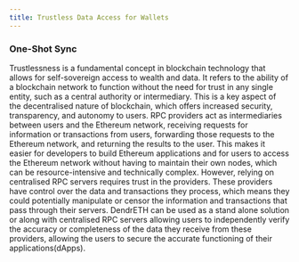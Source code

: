 ```yaml
---
title: Trustless Data Access for Wallets
---
```


### One-Shot Sync

Trustlessness is a fundamental concept in blockchain technology that allows for self-sovereign access to wealth and data. It refers to the ability of a blockchain network to function without the need for trust in any single entity, such as a central authority or intermediary. This is a key aspect of the decentralised nature of blockchain, which offers increased security, transparency, and autonomy to users.
RPC providers act as intermediaries between users and the Ethereum network, receiving requests for information or transactions from users, forwarding those requests to the Ethereum network, and returning the results to the user. This makes it easier for developers to build Ethereum applications and for users to access the Ethereum network without having to maintain their own nodes, which can be resource-intensive and technically complex. However, relying on centralised RPC servers requires trust in the providers. These providers have control over the data and transactions they process, which means they could potentially manipulate or censor the information and transactions that pass through their servers. 
DendrETH can be used as a stand alone solution or along with centralised RPC servers allowing users to independently verify the accuracy or completeness of the data they receive from these providers, allowing the users to secure the accurate functioning of their applications(dApps). 

